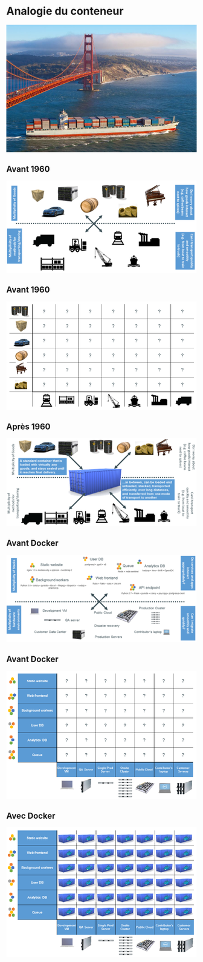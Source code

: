 # Analogie du conteneur

![](ressources/goldengate-containers.jpg)



## Avant 1960

![](ressources/cargo-transport-pre-1960.png)



## Avant 1960

![](ressources/also-a-matrix-from-hell.png)



## Après 1960

![](ressources/intermodal-shipping-container.png)



## Avant Docker

![](ressources/the-challenge.png)



## Avant Docker

![](ressources/the-matrix-from-hell.png)



## Avec Docker

![](ressources/eliminates-matrix-from-hell.png)


